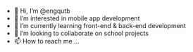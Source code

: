 - 👋 Hi, I’m @engqutb
- 👀 I’m interested in mobile app development
- 🌱 I’m currently learning front-end & back-end development
- 💞️ I’m looking to collaborate on school projects
- 📫 How to reach me ...

<!---
engqutb/engqutb is a ✨ special ✨ repository because its `README.md` (this file) appears on your GitHub profile.
You can click the Preview link to take a look at your changes.
--->
